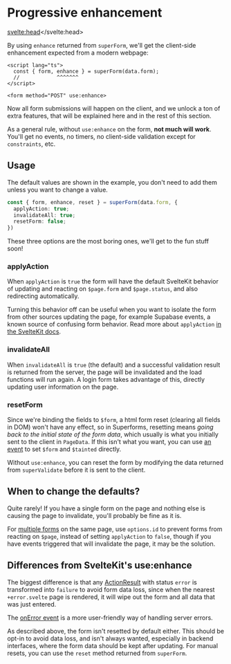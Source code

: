 <script lang="ts">
  import Next from '$lib/Next.svelte'
  import { concepts } from '$lib/navigation/sections'

	export let data;
</script>

# Progressive enhancement

<svelte:head><title>Progressive enhancement with use:enhance</title></svelte:head>

By using `enhance` returned from `superForm`, we'll get the client-side enhancement expected from a modern webpage:

```svelte
<script lang="ts">
  const { form, enhance } = superForm(data.form);
  //            ^^^^^^^
</script>

<form method="POST" use:enhance>
```

Now all form submissions will happen on the client, and we unlock a ton of extra features, that will be explained here and in the rest of this section.

As a general rule, without `use:enhance` on the form, **not much will work**. You'll get no events, no timers, no client-side validation except for `constraints`, etc.

## Usage

The default values are shown in the example, you don't need to add them unless you want to change a value.

```ts
const { form, enhance, reset } = superForm(data.form, {
  applyAction: true;
  invalidateAll: true;
  resetForm: false;
})
```

These three options are the most boring ones, we'll get to the fun stuff soon!

### applyAction

When `applyAction` is `true` the form will have the default SvelteKit behavior of updating and reacting on `$page.form` and `$page.status`, and also redirecting automatically.

Turning this behavior off can be useful when you want to isolate the form from other sources updating the page, for example Supabase events, a known source of confusing form behavior. Read more about `applyAction` [in the SvelteKit docs](https://kit.svelte.dev/docs/form-actions#progressive-enhancement-applyaction).

### invalidateAll

When `invalidateAll` is `true` (the default) and a successful validation result is returned from the server, the page will be invalidated and the load functions will run again. A login form takes advantage of this, directly updating user information on the page.

### resetForm

Since we're binding the fields to `$form`, a html form reset (clearing all fields in DOM) won't have any effect, so in Superforms, resetting means _going back to the initial state of the form data_, which usually is what you initially sent to the client in `PageData`. If this isn't what you want, you can use [an event](/concepts/events) to set `$form` and `$tainted` directly.

Without `use:enhance`, you can reset the form by modifying the data returned from `superValidate` before it is sent to the client.

## When to change the defaults?

Quite rarely! If you have a single form on the page and nothing else is causing the page to invalidate, you'll probably be fine as it is.

For <a href="/concepts/multiple-forms">multiple forms</a> on the same page, use `options.id` to prevent forms from reacting on `$page`, instead of setting `applyAction` to `false`, though if you have events triggered that will invalidate the page, it may be the solution.

## Differences from SvelteKit's use:enhance

The biggest difference is that any [ActionResult](https://kit.svelte.dev/docs/types#public-types-actionresult) with status `error` is transformed into `failure` to avoid form data loss, since when the nearest `+error.svelte` page is rendered, it will wipe out the form and all data that was just entered.

The [onError event](/concepts/events#onerror) is a more user-friendly way of handling server errors.

As described above, the form isn't resetted by default either. This should be opt-in to avoid data loss, and isn't always wanted, especially in backend interfaces, where the form data should be kept after updating. For manual resets, you can use the `reset` method returned from `superForm`.

<Next section={concepts} />
